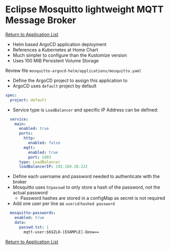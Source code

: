 # Eclipse Mosquitto lightweight MQTT Message Broker

[Return to Application List](../)

* Helm based ArgoCD application deployment
* References a Kubernetes at Home Chart
* Much simpler to configure than the Kustomize version
* Uses 100 MiB Persistent Volume Storage

Review file `mosquitto-argocd-helm/applications/mosquitto.yaml`

* Define the ArgoCD project to assign this application to
* ArgoCD uses `default` project by default

```yaml
spec:
  project: default
```

* Service type is `LoadBalancer` and specific IP Address can be defined:

```yaml
  service:
    main:
      enabled: true
      ports:
        http:
          enabled: false
        mqtt:
          enabled: true
          port: 1883
      type: LoadBalancer
      loadBalancerIP: 192.168.10.222
```

* Define each username and password needed to authenticate with the broker
* Mosquitto uses `htpasswd` to only store a hash of the password, not the actual password
  * Password hashes are stored in a configMap as secret is not required
* Add one user per line as `userid`:`hashed password`

```yaml
  mosquitto-passwords:
    enabled: true
    data:
      passwd.txt: |
        mqtt-user:$6$ZLO-[EXAMPLE]-Qeow==

```

[Return to Application List](../)
